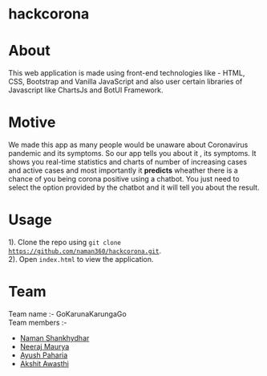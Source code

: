 # hackcorona
# About
This web application is made using front-end technologies like - HTML, CSS, Bootstrap and Vanilla JavaScript and also user certain libraries  of Javascript like ChartsJs and BotUI Framework.<br>
# Motive
We made this app as many people would be unaware about Coronavirus pandemic and  its symptoms. So our app tells you about it , its symptoms. It shows you real-time statistics and charts of number of increasing cases and active cases and most importantly it <b>predicts</b> wheather there is a chance of you being corona positive using a chatbot.
You just need to select the option provided by the chatbot and it will tell you about the result.

# Usage
1). Clone the repo using <code>git clone https://github.com/naman360/hackcorona.git</code>.<br>
2). Open <code>index.html</code> to view the application.
# Team
Team name :- GoKarunaKarungaGo<br>
Team members :-
<ul>
  <li><a href="https://github.com/naman360">Naman Shankhydhar</a></li>
  <li><a href="https://github.com/Neerajx11">Neeraj Maurya</a></li>
  <li><a href="https://github.com/ayushpaharia">Ayush Paharia</a></li>
  <li><a href="https://github.com/akshi2000">Akshit Awasthi</a></li>
</ul>
